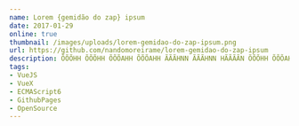 ```yaml
---
name: Lorem {gemidão do zap} ipsum
date: 2017-01-29
online: true
thumbnail: /images/uploads/lorem-gemidao-do-zap-ipsum.png
url: https://github.com/nandomoreirame/lorem-gemidao-do-zap-ipsum
description: ÕÕÕHH ÕÕÕHH ÕÕÕAHH ÕÕÕAHH ÃÃÃHNN ÃÃÃHNN HÃÃÃÃN ÕÕÕHH ÕÕÕAHH HÃÃÃÃN HÃÃÃÃN ÕÕÕHH. ÕÕÕHH HÃÃÃÃN ÃÃÃHNN HÃÃÃÃN ÃÃÃHNN ÕÕÕHH.
tags:
- VueJS
- VueX
- ECMAScript6
- GithubPages
- OpenSource
---
```

